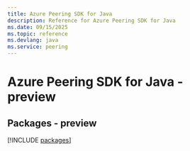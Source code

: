 ```yaml
---
title: Azure Peering SDK for Java
description: Reference for Azure Peering SDK for Java
ms.date: 09/15/2025
ms.topic: reference
ms.devlang: java
ms.service: peering
---
```

# Azure Peering SDK for Java - preview
## Packages - preview
[!INCLUDE [packages](peering-index.md)]